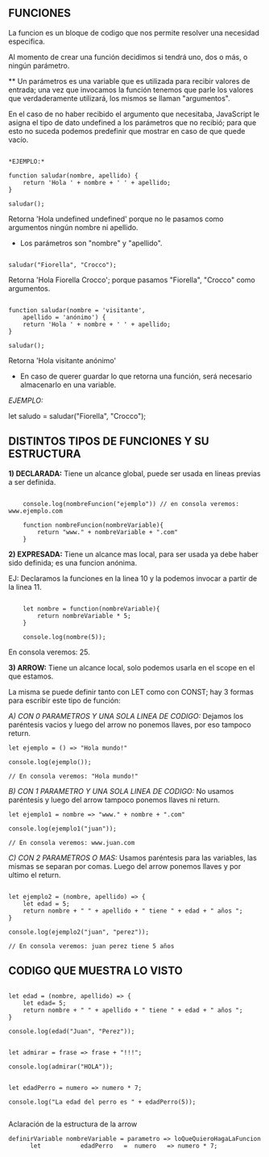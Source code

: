 ## FUNCIONES

La funcion es un bloque de codigo que nos permite resolver una necesidad especifica.

Al momento de crear una función decidimos si tendrá uno, dos o más, o ningún parámetro. 

** Un parámetros es una variable que es utilizada para recibir valores de entrada; una vez que invocamos la función tenemos que parle los valores que verdaderamente utilizará, los mismos se llaman "argumentos".

En el caso de no haber recibido el argumento que necesitaba, JavaScript le asigna el tipo de dato undefined a los parámetros que no recibió; para que esto no suceda podemos predefinir que mostrar en caso de que quede vacío.

```

*EJEMPLO:*

function saludar(nombre, apellido) {
	return 'Hola ' + nombre + ' ' + apellido;
}

saludar(); 

```

Retorna 'Hola undefined undefined' porque no le pasamos como argumentos ningún nombre ni apellido.

* Los parámetros son "nombre" y "apellido".

```

saludar("Fiorella", "Crocco");

```

Retorna 'Hola Fiorella Crocco'; porque pasamos "Fiorella", "Crocco" como argumentos.

```

function saludar(nombre = 'visitante', 
	apellido = 'anónimo') {
	return 'Hola ' + nombre + ' ' + apellido;
}

saludar(); 

```

Retorna 'Hola visitante anónimo'

* En caso de querer guardar lo que retorna una función, será necesario almacenarlo en una variable.

*EJEMPLO:*

let saludo = saludar("Fiorella", "Crocco");

## DISTINTOS TIPOS DE FUNCIONES Y SU ESTRUCTURA

**1) DECLARADA:** Tiene un alcance global, puede ser usada en lineas previas a ser definida.

```

    console.log(nombreFuncion("ejemplo")) // en consola veremos: www.ejemplo.com

    function nombreFuncion(nombreVariable){
        return "www." + nombreVariable + ".com" 
    }

```

**2) EXPRESADA:** Tiene un alcance mas local, para ser usada ya debe haber sido definida; es una funcion anónima.

EJ: Declaramos la funciones en la linea 10 y la podemos invocar a partir de la linea 11.

```

    let nombre = function(nombreVariable){
        return nombreVariable * 5;
    }

    console.log(nombre(5)); 

```

En consola veremos: 25.

**3) ARROW:** Tiene un alcance local, solo podemos usarla en el scope en el que estamos.

La misma se puede definir tanto con LET como con CONST; hay 3 formas para escribir este tipo de función:

*A) CON 0 PARAMETROS Y UNA SOLA LINEA DE CODIGO:* Dejamos los paréntesis vacios y luego del arrow no ponemos llaves, por eso tampoco return.

```
let ejemplo = () => "Hola mundo!"

console.log(ejemplo()); 

// En consola veremos: "Hola mundo!"

```

*B) CON 1 PARAMETRO Y UNA SOLA LINEA DE CODIGO:* No usamos paréntesis y luego del arrow tampoco ponemos llaves ni return.

```
let ejemplo1 = nombre => "www." + nombre + ".com"

console.log(ejemplo1("juan")); 

// En consola veremos: www.juan.com

```

*C) CON 2 PARAMETROS O MAS:* Usamos paréntesis para las variables, las mismas se separan por comas. Luego del arrow ponemos llaves y por ultimo el return.

```

let ejemplo2 = (nombre, apellido) => {
    let edad = 5;
    return nombre + " " + apellido + " tiene " + edad + " años ";
}    

console.log(ejemplo2("juan", "perez")); 

// En consola veremos: juan perez tiene 5 años

```


## CODIGO QUE MUESTRA LO VISTO

```

let edad = (nombre, apellido) => {
    let edad= 5;
    return nombre + " " + apellido + " tiene " + edad + " años ";
}    

console.log(edad("Juan", "Perez"));


let admirar = frase => frase + "!!!";

console.log(admirar("HOLA"));


let edadPerro = numero => numero * 7;

console.log("La edad del perro es " + edadPerro(5));


```

Aclaración de la estructura de la arrow
```
definirVariable nombreVariable = parametro => loQueQuieroHagaLaFuncion
      let           edadPerro   =  numero   => numero * 7;
```

